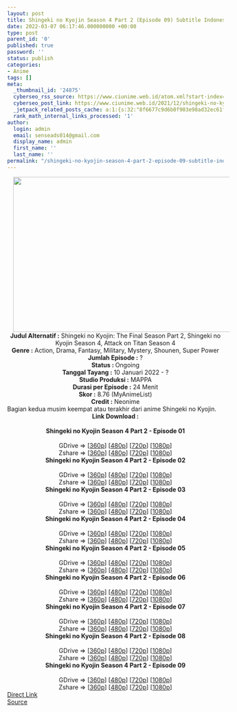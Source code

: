 ```yaml
---
layout: post
title: Shingeki no Kyojin Season 4 Part 2 (Episode 09) Subtitle Indonesia
date: 2022-03-07 06:17:46.000000000 +00:00
type: post
parent_id: '0'
published: true
password: ''
status: publish
categories:
- Anime
tags: []
meta:
  _thumbnail_id: '24875'
  cyberseo_rss_source: https://www.ciunime.web.id/atom.xml?start-index=1
  cyberseo_post_link: https://www.ciunime.web.id/2021/12/shingeki-no-kyojin-season-4-part-2.html
  _jetpack_related_posts_cache: a:1:{s:32:"8f6677c9d6b0f903e98ad32ec61f8deb";a:2:{s:7:"expires";i:1655625666;s:7:"payload";a:3:{i:0;a:1:{s:2:"id";i:25295;}i:1;a:1:{s:2:"id";i:25074;}i:2;a:1:{s:2:"id";i:24965;}}}}
  rank_math_internal_links_processed: '1'
author:
  login: admin
  email: senseads014@gmail.com
  display_name: admin
  first_name: ''
  last_name: ''
permalink: "/shingeki-no-kyojin-season-4-part-2-episode-09-subtitle-indonesia/"
---
```

<div class="separator" style="clear: both; text-align: center;"><a href="https://blogger.googleusercontent.com/img/a/AVvXsEg3qUJZVbOPnOD57Q66-2dLqdPY3IVo1fs5Oh7TerEbbgbcmcf63-wu2Qd_zRYaJtjq4Hj7rtF1SJjPXRVa6pn0YD8sEfJf54e4hNUC0VNrENnpjYz5F27z5-p0LphuaQuF45XcLyYX1B_HoME2lIhSI9QUmSpJ8hmYuxTZ2EZC3wytBEkc5EQVx7Qa=s1280" style="margin-left: 1em; margin-right: 1em;"><img border="0" data-original-height="720" data-original-width="1280" height="360" src="{{ site.baseurl }}/assets/2022/03/AVvXsEg3qUJZVbOPnOD57Q66-2dLqdPY3IVo1fs5Oh7TerEbbgbcmcf63-wu2Qd_zRYaJtjq4Hj7rtF1SJjPXRVa6pn0YD8sEfJf54e4hNUC0VNrENnpjYz5F27z5-p0LphuaQuF45XcLyYX1B_HoME2lIhSI9QUmSpJ8hmYuxTZ2EZC3wytBEkc5EQVx7Qa=w640-h360" width="640" /></a></div>
<div class="separator" style="clear: both; text-align: center;"></div>
<div style="text-align: center;"><b>Judul</b><b><b> Alternatif</b> :</b> Shingeki no Kyojin: The Final Season Part 2,&nbsp;Shingeki no Kyojin Season 4, Attack on Titan Season 4</div>
<div style="text-align: center;"><b><b>Genre :</b></b> Action, Drama, Fantasy, Military, Mystery, Shounen, Super Power</div>
<div style="text-align: center;"><b>Jumlah Episode :</b> ?<br /><b>Status :&nbsp;</b>Ongoing<br /><b>Tanggal Tayang :</b> 10 Januari&nbsp;2022 - ?<br /><b>Studio Produksi :</b>&nbsp;MAPPA<br /><b>Durasi per Episode :</b> 24 Menit</div>
<div style="text-align: center;"><b>Skor :</b> 8.76 (MyAnimeList)</div>
<div style="text-align: center;"><b>Credit :</b>&nbsp;Neonime</div>
<div style="text-align: center;"></div>
<div style="text-align: justify;">Bagian kedua musim keempat atau terakhir dari anime&nbsp;Shingeki no Kyojin.</div>
<div style="text-align: justify;"></div>
<div style="text-align: justify;"></div>
<div style="text-align: center;">
<div style="text-align: center;">
<div style="text-align: left;">
<div style="text-align: center;"><b>Link Download :</b></div>
<div style="text-align: center;"><b><br /></b></div>
<div style="text-align: center;"><span style="text-align: left;"><b>Shingeki no Kyojin Season 4 Part 2&nbsp;</b></span><b>- Episode 01</b></div>
<div style="text-align: center;"><b><br /></b></div>
<div style="text-align: center;">GDrive =&gt; [<a href="https://acefile.co/f/64858763/oploverz-fan-snks4-17-mp4-360p-mp4" target="_blank" rel="noopener">360p</a>] [<a href="https://acefile.co/f/64866614/neonime_snks4-17-480p-zip" target="_blank" rel="noopener">480p</a>] [<a href="https://acefile.co/f/64866618/neonime_snks4-17-720p-zip" target="_blank" rel="noopener">720p</a>] [<a href="https://acefile.co/f/64867195/neonime_snks4-17-1080p-zip" target="_blank" rel="noopener">1080p</a>]</div>
<div style="text-align: center;">Zshare =&gt; [<a href="https://www29.zippyshare.com/v/BBqzJpjR/file.html" target="_blank" rel="noopener">360p</a>] [<a href="https://www80.zippyshare.com/v/IiMYkHHN/file.html" target="_blank" rel="noopener">480p</a>] [<a href="https://www99.zippyshare.com/v/z7NHx9Sz/file.html" target="_blank" rel="noopener">720p</a>] [<a href="https://www76.zippyshare.com/v/wWBzUKHm/file.html" target="_blank" rel="noopener">1080p</a>]</div>
<div style="text-align: center;"></div>
<div style="text-align: center;">
<div><span style="text-align: left;"><b>Shingeki no Kyojin Season 4 Part 2&nbsp;</b></span><b>- Episode 02</b></div>
<div><b><br /></b></div>
<div>GDrive =&gt; [<a href="https://www.mp4upload.com/mm5c9f3zzx4t" target="_blank" rel="noopener">360p</a>] [<a href="https://acefile.co/f/65497064/neonime_snks4-18-480p-zip" target="_blank" rel="noopener">480p</a>] [<a href="https://acefile.co/f/65497473/neonime_snks4-18-720p-zip" target="_blank" rel="noopener">720p</a>] [<a href="https://acefile.co/f/65496913/neonime_snks4-18-1080p-zip" target="_blank" rel="noopener">1080p</a>]</div>
<div>Zshare =&gt; [<a href="https://www85.zippyshare.com/v/g9nt72Ee/file.html" target="_blank" rel="noopener">360p</a>] [<a href="https://www13.zippyshare.com/v/oHILVYfw/file.html" target="_blank" rel="noopener">480p</a>] [<a href="https://www106.zippyshare.com/v/RPmB07Zg/file.html" target="_blank" rel="noopener">720p</a>] [<a href="https://www10.zippyshare.com/v/ARdVYpbL/file.html" target="_blank" rel="noopener">1080p</a>]</div>
<div></div>
<div>
<div><span style="text-align: left;"><b>Shingeki no Kyojin Season 4 Part 2&nbsp;</b></span><b>- Episode 03</b></div>
<div><b><br /></b></div>
<div>GDrive =&gt; [<a href="https://acefile.co/f/66101460/snk-fs-p2-3-360p-samehadaku-care-mp4" target="_blank" rel="noopener">360p</a>] [<a href="https://acefile.co/f/66103629/neonime_snk-fs-p2-3-480p-zip" target="_blank" rel="noopener">480p</a>] [<a href="https://acefile.co/f/66103986/neonime_snk-fs-p2-3-720p-zip" target="_blank" rel="noopener">720p</a>] [<a href="https://acefile.co/f/66123034/neonime_snk-fs-p2-3-1080p-zip" target="_blank" rel="noopener">1080p</a>]</div>
<div>Zshare =&gt; [<a href="https://www57.zippyshare.com/v/QYFGyZzd/file.html" target="_blank" rel="noopener">360p</a>] [<a href="https://www54.zippyshare.com/v/ey3hPxKz/file.html" target="_blank" rel="noopener">480p</a>] [<a href="https://www1.zippyshare.com/v/dZ3IcfZO/file.html" target="_blank" rel="noopener">720p</a>] [<a href="https://www43.zippyshare.com/v/gxAVJ9OU/file.html" target="_blank" rel="noopener">1080p</a>]</div>
</div>
<div></div>
<div>
<div><span style="text-align: left;"><b>Shingeki no Kyojin Season 4 Part 2&nbsp;</b></span><b>- Episode 04</b></div>
<div><b><br /></b></div>
<div>GDrive =&gt; [<a href="https://acefile.co/f/66698360/snk-fs-pt2-4-360p-samehadaku-care-mp4" target="_blank" rel="noopener">360p</a>] [<a href="https://acefile.co/f/66702066/neonime_snk-fs-pt2-4-480p-zip" target="_blank" rel="noopener">480p</a>] [<a href="https://acefile.co/f/66702324/neonime_snk-fs-pt2-4-720p-zip" target="_blank" rel="noopener">720p</a>] [<a href="https://acefile.co/f/66702660/neonime_snk-fs-pt2-4-1080p-zip" target="_blank" rel="noopener">1080p</a>]</div>
<div>Zshare =&gt; [<a href="https://www120.zippyshare.com/v/3JV6EbVc/file.html" target="_blank" rel="noopener">360p</a>] [<a href="https://www29.zippyshare.com/v/KNwnM8PM/file.html" target="_blank" rel="noopener">480p</a>] [<a href="https://www34.zippyshare.com/v/dXpmXcKy/file.html" target="_blank" rel="noopener">720p</a>] [<a href="https://www84.zippyshare.com/v/1Cud2oL4/file.html" target="_blank" rel="noopener">1080p</a>]</div>
</div>
<div></div>
<div>
<div><span style="text-align: left;"><b>Shingeki no Kyojin Season 4 Part 2&nbsp;</b></span><b>- Episode 05</b></div>
<div><b><br /></b></div>
<div>GDrive =&gt; [<a href="https://acefile.co/f/67293051/oploverz-fan-snks4-21-mp4-360p-mp4" target="_blank" rel="noopener">360p</a>] [<a href="https://acefile.co/f/67298350/neonime_snks4-21-480p-zip" target="_blank" rel="noopener">480p</a>] [<a href="https://acefile.co/f/67298532/neonime_snks4-21-720p-zip" target="_blank" rel="noopener">720p</a>] [<a href="https://acefile.co/f/67295245/oploverz-fan-snks4-21-mp4-1080p-mp4" target="_blank" rel="noopener">1080p</a>]</div>
<div>Zshare =&gt; [<a href="https://www44.zippyshare.com/v/q6axyX99/file.html" target="_blank" rel="noopener">360p</a>] [<a href="https://www76.zippyshare.com/v/Z9q478Pr/file.html" target="_blank" rel="noopener">480p</a>] [<a href="https://www78.zippyshare.com/v/GNQwAil7/file.html" target="_blank" rel="noopener">720p</a>] [<a href="https://www66.zippyshare.com/v/6Tqx8Nes/file.html" target="_blank" rel="noopener">1080p</a>]</div>
</div>
<div></div>
<div>
<div><span style="text-align: left;"><b>Shingeki no Kyojin Season 4 Part 2&nbsp;</b></span><b>- Episode 06</b></div>
<div><b><br /></b></div>
<div>GDrive =&gt; [<a href="https://acefile.co/f/67896333/oploverz-fan-snks4-22-mp4-360p-mp4" target="_blank" rel="noopener">360p]</a> [<a href="https://acefile.co/f/67905307/neonime_snks4-22-480p-zip" target="_blank" rel="noopener">480p</a>] [<a href="https://acefile.co/f/67905468/neonime_snks4-22-720p-zip" target="_blank" rel="noopener">720p</a>] [<a href="https://acefile.co/f/67906110/neonime_snks4-22-1080p-zip" target="_blank" rel="noopener">1080p</a>]</div>
<div>Zshare =&gt; [<a href="https://www73.zippyshare.com/v/AEcG3JXI/file.html" target="_blank" rel="noopener">360p</a>] [<a href="https://www22.zippyshare.com/v/9ASVbpwD/file.html" target="_blank" rel="noopener">480p</a>] [<a href="https://www92.zippyshare.com/v/L9MUPnNQ/file.html" target="_blank" rel="noopener">720p</a>] [<a href="https://www43.zippyshare.com/v/6O3NvDsz/file.html" target="_blank" rel="noopener">1080p</a>]</div>
</div>
<div></div>
<div>
<div><span style="text-align: left;"><b>Shingeki no Kyojin Season 4 Part 2&nbsp;</b></span><b>- Episode 07</b></div>
<div><b><br /></b></div>
<div>GDrive =&gt; [<a href="https://acefile.co/f/68521584/snk-fs-pt2-7-360p-samehadaku-care-mp4" target="_blank" rel="noopener">360p</a>]&nbsp;[<a href="https://acefile.co/f/68521666/snk-fs-pt2-7-480p-samehadaku-care-mp4" target="_blank" rel="noopener">480p</a>] [<a href="https://acefile.co/f/68522067/snk-fs-pt2-7-mp4hd-samehadaku-care-mp4" target="_blank" rel="noopener">720p</a>] [<a href="https://acefile.co/f/68522346/snk-fs-pt2-6-fullhd-samehadaku-care-mp4" target="_blank" rel="noopener">1080p</a>]</div>
<div>Zshare =&gt; [<a href="https://www11.zippyshare.com/v/f6Glp7AR/file.html" target="_blank" rel="noopener">360p</a>] [<a href="https://www11.zippyshare.com/v/WHb6sTD6/file.html" target="_blank" rel="noopener">480p</a>] [<a href="https://www53.zippyshare.com/v/LJR2aGL0/file.html" target="_blank" rel="noopener">720p</a>] [<a href="https://www12.zippyshare.com/v/jijBirpC/file.html" target="_blank" rel="noopener">1080p</a>]</div>
</div>
<div></div>
<div>
<div><span style="text-align: left;"><b>Shingeki no Kyojin Season 4 Part 2&nbsp;</b></span><b>- Episode 08</b></div>
<div><b><br /></b></div>
<div>GDrive =&gt; [<a href="https://acefile.co/f/69053191/snk-fs-pt2-8-360p-samehadaku-care-mp4" target="_blank" rel="noopener">360p</a>]&nbsp;[<a href="https://acefile.co/f/69053197/snk-fs-pt2-8-480p-samehadaku-care-mp4" target="_blank" rel="noopener">480p</a>] [<a href="https://acefile.co/f/69053532/snk-fs-pt2-8-mp4hd-samehadaku-care-mp4" target="_blank" rel="noopener">720p</a>] [<a href="https://acefile.co/f/69054397/snk-fs-pt2-8-fullhd-samehadaku-care-mp4" target="_blank" rel="noopener">1080p</a>]</div>
<div>Zshare =&gt; [<a href="https://www57.zippyshare.com/v/bYASsdov/file.html" target="_blank" rel="noopener">360p</a>] [<a href="https://www57.zippyshare.com/v/zrcfU0LG/file.html" target="_blank" rel="noopener">480p</a>] [<a href="https://www115.zippyshare.com/v/zvXJqSJO/file.html" target="_blank" rel="noopener">720p</a>] [<a href="https://www113.zippyshare.com/v/1kKtdbTg/file.html" target="_blank" rel="noopener">1080p</a>]</div>
</div>
<div></div>
<div>
<div><span style="text-align: left;"><b>Shingeki no Kyojin Season 4 Part 2&nbsp;</b></span><b>- Episode 09</b></div>
<div><b><br /></b></div>
<div>GDrive =&gt; [<a href="https://acefile.co/f/69586593/snk-fs-pt2-9-360p-samehadaku-care-mp4" target="_blank" rel="noopener">360p</a>]&nbsp;[<a href="https://acefile.co/f/69586598/snk-fs-pt2-9-480p-samehadaku-care-mp4" target="_blank" rel="noopener">480p</a>] [<a href="https://acefile.co/f/69586603/snk-fs-pt2-9-mp4hd-samehadaku-care-mp4" target="_blank" rel="noopener">720p</a>] [<a href="https://acefile.co/f/69587675/snk-fs-pt2-9-fullhd-samehadaku-care-mp4" target="_blank" rel="noopener">1080p</a>]</div>
<div>Zshare =&gt; [<a href="https://www10.zippyshare.com/v/0B1VAVqz/file.html" target="_blank" rel="noopener">360p</a>] [<a href="https://www10.zippyshare.com/v/DBaAp0Qo/file.html" target="_blank" rel="noopener">480p</a>] [<a href="https://www10.zippyshare.com/v/YDZ0Jt5b/file.html" target="_blank" rel="noopener">720p</a>] [<a href="https://www108.zippyshare.com/v/DPIPg5Fc/file.html" target="_blank" rel="noopener">1080p</a>]</div>
</div>
</div>
</div>
</div>
</div>
<link rel="stylesheet" href="https://cdnjs.cloudflare.com/ajax/libs/font-awesome/4.7.0/css/font-awesome.min.css" />
<div class="divbtn"> <a href="https://handymansurrender.com/fihup8buzv?key=94550f7ce39444073321dde3b8782f97" class="btn"><i class="fa fa-download"></i> Direct Link</a> <br /><a href="https://www.ciunime.web.id/2021/12/shingeki-no-kyojin-season-4-part-2.html">Source</a> </div>
